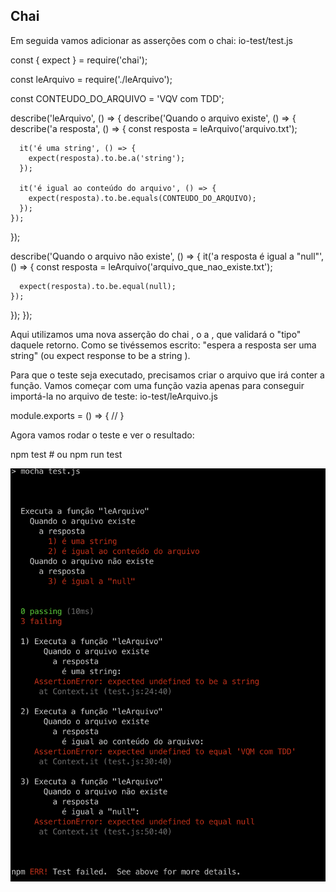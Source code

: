 ## Chai
Em seguida vamos adicionar as asserções com o chai:
io-test/test.js

const { expect } = require('chai');

const leArquivo = require('./leArquivo');

const CONTEUDO_DO_ARQUIVO = 'VQV com TDD';

describe('leArquivo', () => {
  describe('Quando o arquivo existe', () => {
    describe('a resposta', () => {
      const resposta = leArquivo('arquivo.txt');

      it('é uma string', () => {
        expect(resposta).to.be.a('string');
      });

      it('é igual ao conteúdo do arquivo', () => {
        expect(resposta).to.be.equals(CONTEUDO_DO_ARQUIVO);
      });
    });
  });

  describe('Quando o arquivo não existe', () => {
    it('a resposta é igual a "null"', () => {
      const resposta = leArquivo('arquivo_que_nao_existe.txt');

      expect(resposta).to.be.equal(null);
    });
  });
});

Aqui utilizamos uma nova asserção do chai , o a , que validará o "tipo" daquele retorno. Como se tivéssemos escrito: "espera a resposta ser uma string" (ou expect response to be a string ).

Para que o teste seja executado, precisamos criar o arquivo que irá conter a função. Vamos começar com uma função vazia apenas para conseguir importá-la no arquivo de teste:
io-test/leArquivo.js

module.exports = () => {
    //
}

Agora vamos rodar o teste e ver o resultado:

npm test # ou npm run test

<img src="io-test-i.png" />
